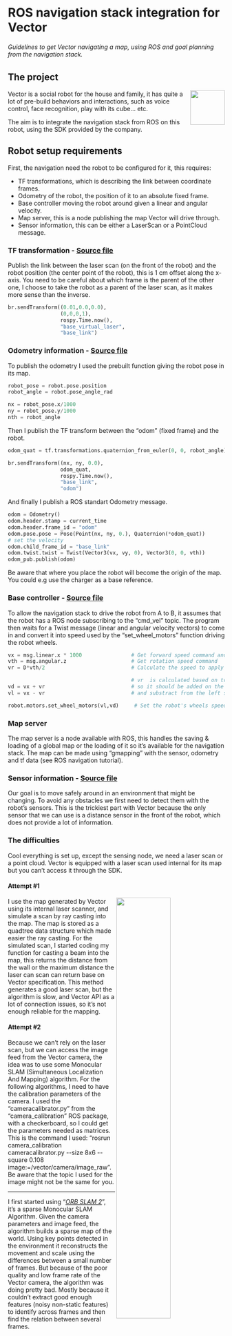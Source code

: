 ROS navigation stack integration for Vector
===========================================

###### Guidelines to get Vector navigating a map, using ROS and goal planning from the navigation stack.

## The project

<img align="right" width="80" src="https://lh3.googleusercontent.com/9X2Wrc2M5dvxqUD86LnWJlPTuNjTdSxadi-RZL4Jq4nbPmlGL-mIOk3FDa83S0rKSbPUnz_vS_tuvYeL9qqKy8y2nFO3W9kvscV3j9MRGcfkjL60_DVcXQAdGSnyJ_9wsMmeUZok" />

Vector is a social robot for the house and family, it has quite a lot of pre-build behaviors and interactions, such as voice control, face recognition, play with its cube… etc.

The aim is to integrate the navigation stack from ROS on this robot, using the SDK provided by the company.

## Robot setup requirements

First, the navigation need the robot to be configured for it, this requires:

* TF transformations, which is describing the link between coordinate frames.
* Odometry of the robot, the position of it to an absolute fixed frame.
* Base controller moving the robot around given a linear and angular velocity.
* Map server, this is a node publishing the map Vector will drive through.
* Sensor information, this can be either a LaserScan or a PointCloud message.

### TF transformation - [Source file](nodes/tf_publisher)

Publish the link between the laser scan (on the front of the robot) and the robot position (the center point of the robot), this is 1 cm offset along the x-axis. You need to be careful about which frame is the parent of the other one, I choose to take the robot as a parent of the laser scan, as it makes more sense than the inverse.

```python
br.sendTransform((0.01,0.0,0.0),
                 (0,0,0,1),
                 rospy.Time.now(),
                 "base_virtual_laser",
                 "base_link")
```

### Odometry information - [Source file](nodes/odom_publisher)

To publish the odometry I used the prebuilt function giving the robot pose in its map.

```python
robot_pose = robot.pose.position
robot_angle = robot.pose_angle_rad

nx = robot_pose.x/1000
ny = robot_pose.y/1000
nth = robot_angle
```

Then I publish the TF transform between the “odom” (fixed frame) and the robot.

```python
odom_quat = tf.transformations.quaternion_from_euler(0, 0, robot_angle)

br.sendTransform((nx, ny, 0.0),
                 odom_quat,
                 rospy.Time.now(),
                 "base_link",
                 "odom")
```

And finally I publish a ROS standart Odometry message.

```python
odom = Odometry()
odom.header.stamp = current_time
odom.header.frame_id = "odom"
odom.pose.pose = Pose(Point(nx, ny, 0.), Quaternion(*odom_quat))
# set the velocity
odom.child_frame_id = "base_link"
odom.twist.twist = Twist(Vector3(vx, vy, 0), Vector3(0, 0, vth))
odom_pub.publish(odom)
```

Be aware that where you place the robot will become the origin of the map. You could e.g use the charger as a base reference.

### Base controller - [Source file](nodes/base_controller)

To allow the navigation stack to drive the robot from A to B, it assumes that the robot has a ROS node subscribing to the “cmd_vel” topic. The program then waits for a Twist message (linear and angular velocity vectors) to come in and convert it into speed used by the “set_wheel_motors” function driving the robot wheels.

```python
vx = msg.linear.x * 1000                # Get forward speed command and convert from m to mm
vth = msg.angular.z                     # Get rotation speed command
vr = D*vth/2                            # Calculate the speed to apply to the wheels for the rotation

                                        # vr  is calculated based on trigonometric rotations
vd = vx + vr                            # so it should be added on the right wheel following the rotation
vl = vx - vr                            # and substract from the left still following the rotation

robot.motors.set_wheel_motors(vl,vd)     # Set the robot's wheels speed
```

### Map server

The map server is a node available with ROS, this handles the saving & loading of a global map or the loading of it so it’s available for the navigation stack. The map can be made using “gmapping” with the sensor, odometry and tf data (see ROS navigation tutorial).

### Sensor information - [Source file](nodes/laser_scan_publisher)

Our goal is to move safely around in an environment that might be changing. To avoid any obstacles we first need to detect them with the robot’s sensors. This is the trickiest part with Vector because the only sensor that we can use is a distance sensor in the front of the robot, which does not provide a lot of information.

### The difficulties

Cool everything is set up, except the sensing node, we need a laser scan or a point cloud. Vector is equipped with a laser scan used internal for its map but you can’t access it through the SDK.

#### Attempt #1

<img align="right" width="50%" src="doc/vectormap.png" />

I use the map generated by Vector using its internal laser scanner, and simulate a scan by ray casting into the map. The map is stored as a quadtree data structure which made easier the ray casting. For the simulated scan, I started coding my function for casting a beam into the map, this returns the distance from the wall or the maximum distance the laser can scan can return base on Vector specification. This method generates a good laser scan, but the algorithm is slow, and Vector API as a lot of connection issues, so it’s not enough reliable for the mapping.

#### Attempt #2

Because we can’t rely on the laser scan, but we can access the image feed from the Vector camera, the idea was to use some Monocular SLAM (Simultaneous Localization And Mapping) algorithm. For the following algorithms, I need to have the calibration parameters of the camera. I used the “cameracalibrator.py” from the “camera_calibration” ROS package, with a checkerboard, so I could get the parameters needed as matrices. This is the command I used: “rosrun camera_calibration cameracalibrator.py --size 8x6 --square 0.108 image:=/vector/camera/image_raw”. Be aware that the topic I used for the image might not be the same for you.

---

I first started using “[*ORB SLAM 2*](https://github.com/raulmur/ORB_SLAM2)”, it’s a sparse Monocular SLAM Algorithm. Given the camera parameters and image feed, the algorithm builds a sparse map of the world. Using key points detected in the environment it reconstructs the movement and scale
using the differences between a small number of frames.
But because of the poor quality and low frame rate of the Vector camera, the algorithm was doing pretty bad. Mostly because it couldn’t extract good enough features (noisy non-static features) to identify across frames and then find the relation between several frames.
<p align="center">
  <img width="50%" src="doc/orbslam2_features.png" />
</p>
Key features are not well extracted and there is a lot of noisy points, so the generated point cloud does not represent the environment which is made of four boxes.

<p align="center">
  <img width="50%" style="border: 1px dashed black" src="doc/orbslam2_map.png" />
</p>

---

I tried another algorithm called “[*LSD SLAM*](https://github.com/tum-vision/lsd_slam)”, unlike the first one it’s a dense algorithm, which means that we should have a more understandable point cloud of the environment. This algorithm uses “rqt_reconfigure” for tuning of the parameters, all explained on [lsd_slam GitHub](https://github.com/tum-vision/lsd_slam#315-parameters-dynamic-reconfigure).After some experiment trying to tune the algorithm, I was able to get something that looks a bit like my environment.

<p align="center">
  <img width="50%" src="doc/lsdslam_features.png" />
</p>

But the problem is that half of my points where noise. Moreover, point cloud messages are not standardized so you would need to convert it into a ROS standart PointCloud message.

<p align="center">
  <img width="50%" src="doc/lsdslam_map.png" />
</p>

Eventually, I decided that whilst this approach was promising the algorithms were not good/reliable enough for mapping

### The solution - [Source file](map)

<img align="right" width="30%" src="doc/map.png" style="border: 1px dashed black"/>

Because I couldn’t do the mapping for the navigation stack, I ended drawing the map by hand using GIMP. That way, I could keep going through the setup of the navigation, and make Vector drive around the map. I also created a YAML file specifying the map, with the resolution in meters per pixel and the absolute position of the bottom left corner. I then get back to my simulated laser scan for the localization part of the SLAM.

```YAML
image: map.pgm
resolution: 0.01
origin: [-1.1, -0.43, 0.0]
occupied_thresh: 0.65
free_thresh: 0.196
negate: 0
```

### Navigation stack setup

Now let’s get into the configuration of the navigation, we still have some files to write to set up the global/local costmap and the planner.

We have to write four YAML config files, needed for the setup of costmaps and robot control:

* Common configurations for both global and local costmaps. Here I defined the max scan range and the maximum distance for an obstacle to be added to the map. I also defined the footprint of the robot, it’s just basically a rectangle that covers Vector dimensions. We need to tell the map to add a minimum distance (inflation_radius) from the walls that the robot should keep. And finally we add a source for the sensor, that needs the frame in which the sensor is, the type of data published, and the topic it’s published.

```YAML
obstacle_range: 0.35
raytrace_range: 0.4
footprint: [[-0.015,-0.005],[0.015,-0.005],[0.015,0.005],[-0.015,0.005]]
inflation_radius: 0.01

observation_sources: vector/laser_scan

vector/laser_scan: {sensor_frame: base_virtual_laser, data_type: LaserScan, topic: vector/laser_scan, marking: true, clearing: true}
```
* The global costmap needs to know the global frame corresponding to the map in our case it’s “map”, the frame of the base of Vector that I called “base_link”, the publishing rate which is 1 Hz for me, and if the map is static which it is because it’s hand made.

```YAML
global_costmap:
  global_frame: map
  robot_base_frame: base_link
  update_frequency: 1.0
  static_map: true
```

* The local costmap also needs the global “odom” and robot “base_link” frames, a publishing rate which is 0.5 Hz. In this case, it’s not static and is a rolling window because we want the robot to avoid new obstacles or obstacles that as moved. The robot will use this local map for driving avoiding new obstacles. The width of the map and the resolution in meter per pixels should be given usually the same as the global map.

```YAML
local_costmap:
  global_frame: odom
  robot_base_frame: base_link
  update_frequency: 1.0
  publish_frequency: 0.5
  static_map: false
  rolling_window: true
  width: 1.0
  height: 1.0
  resolution: 0.01
```

* Then finally the local planner which define the min and max acceleration/velocity. You may need to set the controller frequency for low-frequency sensor input.

```YAML
controller_frequency: 1

TrajectoryPlannerROS:
  max_vel_x: 0.05
  min_vel_x: 0.005
  max_vel_theta: 0.5
  min_in_place_vel_theta: 0.1

  acc_lim_theta: 3.2
  acc_lim_x: 2.5
  acc_lim_y: 2.5

  holonomic_robot: true
```

We can create a launch file for loading every robot setup files, and we need to have a launch file for the navigation stack.

This file will run:

1. The map server, which will load the map and the parameters to make it available to the stack.
2. Then the AMCL which is the node used for localization recommended in the ROS navigation stack tutorial, it’s base on the Monte-Carlo localization approach.
3. Finally, we run the move base node loading all the YAML files, and which will later send velocity command to the robot.

```XML
<launch>
	<master auto="start"/>

	<!-- Run the map server -->
	<node name="map_server" pkg="map_server" type="map_server" args="$(find vector_ros)/map/map.yaml"/>

	 <!--- Run AMCL -->
	<include file="$(find amcl)/examples/amcl_diff.launch" />

	<node pkg="move_base" type="move_base" respawn="false" name="move_base" output="screen">
		<rosparam file="$(find vector_ros)/config/costmap_common_params.yaml" command="load" ns="global_costmap" />
		<rosparam file="$(find vector_ros)/config/costmap_common_params.yaml" command="load" ns="local_costmap" />
		<rosparam file="$(find vector_ros)/config/local_costmap_params.yaml" command="load" />
		<rosparam file="$(find vector_ros)/config/global_costmap_params.yaml" command="load" />
		<rosparam file="$(find vector_ros)/config/base_local_planner_params.yaml" command="load" />
	</node>
</launch>
```
